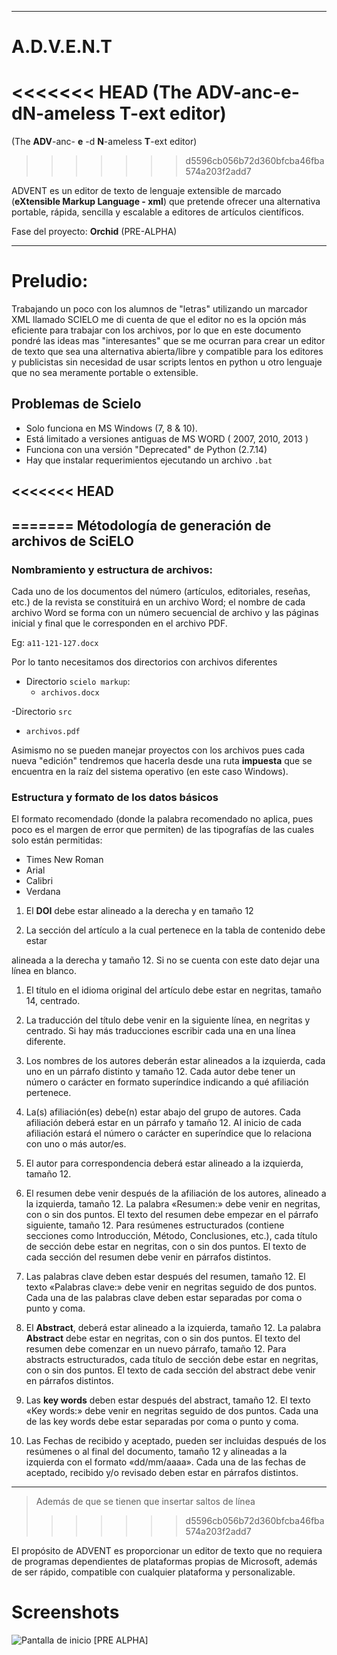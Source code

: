 ------------------------------------------------------------------------

A.D.V.E.N.T
===========

<<<<<<< HEAD
(The **ADV**-anc-**e**-d**N**-ameless **T**-ext editor)
=======
(The **ADV**-anc- **e** -d **N**-ameless **T**-ext editor)
>>>>>>> d5596cb056b72d360bfcba46fba574a203f2add7

ADVENT es un editor de texto de lenguaje extensible de marcado
(**eXtensible Markup Language - xml**) que pretende ofrecer una
alternativa portable, rápida, sencilla y escalable a editores de
artículos científicos.

Fase del proyecto: **Orchid** (PRE-ALPHA)

------------------------------------------------------------------------

Preludio:
=========

Trabajando un poco con los alumnos de "letras" utilizando un marcador
XML llamado SCIELO me di cuenta de que el editor no es la opción más
eficiente para trabajar con los archivos, por lo que en este documento
pondré las ideas mas "interesantes" que se me ocurran para crear un
editor de texto que sea una alternativa abierta/libre y compatible para
los editores y publicistas sin necesidad de usar scripts lentos en
python u otro lenguaje que no sea meramente portable o extensible.

Problemas de Scielo
-------------------

-   Solo funciona en MS Windows (7, 8 & 10).
-   Está limitado a versiones antiguas de MS WORD ( 2007, 2010, 2013 )
-   Funciona con una versión "Deprecated" de Python (2.7.14)
-   Hay que instalar requerimientos ejecutando un archivo `.bat`

<<<<<<< HEAD
-------------------
=======
Métodología de generación de archivos de SciELO
-----------------------------------------------

### Nombramiento y estructura de archivos:

Cada uno de los documentos del número (artículos, editoriales, reseñas,
etc.) de la revista se constituirá en un archivo Word; el nombre de cada
archivo Word se forma con un número secuencial de archivo y las páginas
inicial y final que le corresponden en el archivo PDF.

Eg: `a11-121-127.docx`

Por lo tanto necesitamos dos directorios con archivos diferentes

-   Directorio `scielo markup`:
    -   `archivos.docx`

-Directorio `src`

-   `archivos.pdf`

Asimismo no se pueden manejar proyectos con los archivos pues cada nueva
"edición" tendremos que hacerla desde una ruta **impuesta** que se
encuentra en la raíz del sistema operativo (en este caso Windows).

### Estructura y formato de los datos básicos

El formato recomendado (donde la palabra recomendado no aplica, pues
poco es el margen de error que permiten) de las tipografías de las
cuales solo están permitidas:

-   Times New Roman
-   Arial
-   Calibri
-   Verdana

1.  El **DOI** debe estar alineado a la derecha y en tamaño 12

2.  La sección del artículo a la cual pertenece en la tabla de contenido
    debe estar

alineada a la derecha y tamaño 12. Si no se cuenta con este dato dejar
una línea en blanco.

1.  El título en el idioma original del artículo debe estar en negritas,
    tamaño 14, centrado.

2.  La traducción del título debe venir en la siguiente línea, en
    negritas y centrado. Si hay más traducciones escribir cada una en
    una línea diferente.

3.  Los nombres de los autores deberán estar alineados a la izquierda,
    cada uno en un párrafo distinto y tamaño 12. Cada autor debe tener
    un número o carácter en formato superíndice indicando a qué
    afiliación pertenece.

4.  La(s) afiliación(es) debe(n) estar abajo del grupo de autores. Cada
    afiliación deberá estar en un párrafo y tamaño 12. Al inicio de cada
    afiliación estará el número o carácter en superíndice que lo
    relaciona con uno o más autor/es.

5.  El autor para correspondencia deberá estar alineado a la izquierda,
    tamaño 12.

6.  El resumen debe venir después de la afiliación de los autores,
    alineado a la izquierda, tamaño 12. La palabra «Resumen:» debe venir
    en negritas, con o sin dos puntos. El texto del resumen debe empezar
    en el párrafo siguiente, tamaño 12. Para resúmenes estructurados
    (contiene secciones como Introducción, Método, Conclusiones, etc.),
    cada título de sección debe estar en negritas, con o sin dos puntos.
    El texto de cada sección del resumen debe venir en párrafos
    distintos.

7.  Las palabras clave deben estar después del resumen, tamaño 12. El
    texto «Palabras clave:» debe venir en negritas seguido de dos
    puntos. Cada una de las palabras clave deben estar separadas por
    coma o punto y coma.

8.  El **Abstract**, deberá estar alineado a la izquierda, tamaño 12. La
    palabra **Abstract** debe estar en negritas, con o sin dos puntos.
    El texto del resumen debe comenzar en un nuevo párrafo, tamaño 12.
    Para abstracts estructurados, cada título de sección debe estar en
    negritas, con o sin dos puntos. El texto de cada sección del
    abstract debe venir en párrafos distintos.

9.  Las **key words** deben estar después del abstract, tamaño 12. El
    texto «Key words:» debe venir en negritas seguido de dos puntos.
    Cada una de las key words debe estar separadas por coma o punto y
    coma.

10. Las Fechas de recibido y aceptado, pueden ser incluidas después de
    los resúmenes o al final del documento, tamaño 12 y alineadas a la
    izquierda con el formato «dd/mm/aaaa». Cada una de las fechas de
    aceptado, recibido y/o revisado deben estar en párrafos distintos.

------------------------------------------------------------------------

> Además de que se tienen que insertar saltos de línea
>>>>>>> d5596cb056b72d360bfcba46fba574a203f2add7

El propósito de ADVENT es proporcionar un editor de texto que no
requiera de programas dependientes de plataformas propias de Microsoft,
además de ser rápido, compatible con cualquier plataforma y
personalizable.

Screenshots
===========

![Pantalla de inicio \[PRE
ALPHA\]](./docs/screenshots/MainWindow.png "MainWindow")
